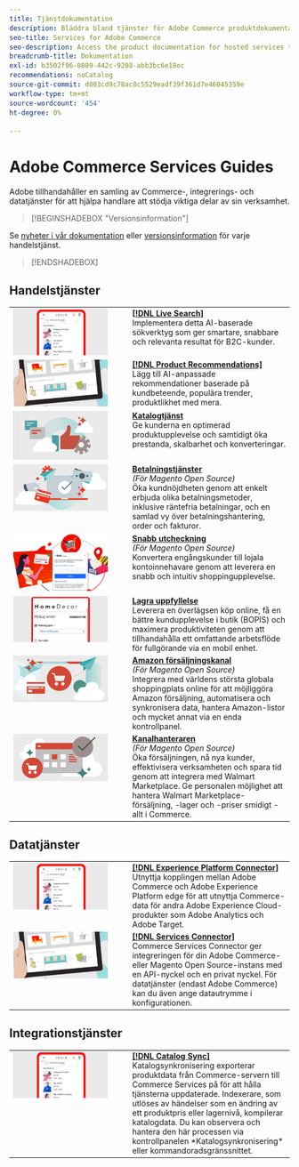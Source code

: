 ```yaml
---
title: Tjänstdokumentation
description: Bläddra bland tjänster för Adobe Commerce produktdokumentation
seo-title: Services for Adobe Commerce
seo-description: Access the product documentation for hosted services that help Adobe Commerce and Magento Open Source merchants support key components of their business.
breadcrumb-title: Dokumentation
exl-id: b3502f96-0809-442c-9208-abb3bc6e18ec
recommendations: noCatalog
source-git-commit: d803cd9c78ac8c5529eadf39f361d7e46045359e
workflow-type: tm+mt
source-wordcount: '454'
ht-degree: 0%

---
```


# Adobe Commerce Services Guides

Adobe tillhandahåller en samling av Commerce-, integrerings- och datatjänster för att hjälpa handlare att stödja viktiga delar av sin verksamhet.

>[!BEGINSHADEBOX &quot;Versionsinformation&quot;]

Se [nyheter i vår dokumentation](whats-new.md) eller [versionsinformation](release-notes-all.md) för varje handelstjänst.

>[!ENDSHADEBOX]

## Handelstjänster

<table>
<tr>
  <td valign="top" width="200">
      <img alt="[!DNL Live Search]" src="assets/live-search.png" width="170px"/></td>
   <td valign="top"><a href="https://experienceleague.adobe.com/docs/commerce-merchant-services/live-search/overview.html"><strong>[!DNL Live Search]</strong></a>  
    <div>Implementera detta AI-baserade sökverktyg som ger smartare, snabbare och relevanta resultat för B2C-kunder.</div>
  </td>
   </tr>
<tr>
   <td valign="top" width="200">
       <img alt="[!UICONTROL Product Recommendations]" src="assets/product-recs.png" width="170px"/></td>
   <td valign="top">
   <a href="https://experienceleague.adobe.com/docs/commerce-merchant-services/product-recommendations/overview.html"><strong>[!DNL Product Recommendations]</strong></a>
    <div>Lägg till AI-anpassade rekommendationer baserade på kundbeteende, populära trender, produktlikhet med mera.</div>
  </td>
   </tr>
<tr>
    <td valign="top" width="200px">
       <img alt="Katalogtjänst" src="assets/catalog-service.png" width="170px"></td>
   <td valign="top"><a href="https://experienceleague.adobe.com/docs/commerce-merchant-services/catalog-service/guide-overview.html"> <strong>Katalogtjänst</strong></a> <br>
    <div>Ge kunderna en optimerad produktupplevelse och samtidigt öka prestanda, skalbarhet och konverteringar.</div>
  </td>
   </tr>
<tr>
  <td valign="top" width="200px">
    <img alt="Betalningstjänster" src="assets/payment-services.png" width="170px"/></td>
   <td valign="top"><a href="https://experienceleague.adobe.com/docs/commerce-merchant-services/payment-services/guide-overview.html"><strong>Betalningstjänster</strong></a>  <br><em>(För Magento Open Source)</em>
    <div>Öka kundnöjdheten genom att enkelt erbjuda olika betalningsmetoder, inklusive räntefria betalningar, och en samlad vy över betalningshantering, order och fakturor.</div>
  </td>
    </tr>
<tr>
  <td valign="top" width="200px">
    <img alt="Snabb utcheckning" src="assets/quick-checkout.png" width="170px"/></td>
   <td valign="top"><a href="https://experienceleague.adobe.com/docs/commerce-merchant-services/quick-checkout/overview.html"><strong>Snabb utcheckning</strong></a>  <br><em>(För Magento Open Source)</em>
    <div>Konvertera engångskunder till lojala kontoinnehavare genom att leverera en snabb och intuitiv shoppingupplevelse.</div>
  </td>
    </tr>
<tr>
    <td valign="top" width="200px">
       <img alt="Lagra uppfyllelse" src="assets/store-fulfillment-landing-graphic.png" width="170px"/></td>
   <td valign="top"><a href="https://experienceleague.adobe.com/docs/commerce-merchant-services/store-fulfillment/guide-overview.html"> <strong>Lagra uppfyllelse</strong></a></br>
    <div>Leverera en överlägsen köp online, få en bättre kundupplevelse i butik (BOPIS) och maximera produktiviteten genom att tillhandahålla ett omfattande arbetsflöde för fullgörande via en mobil enhet.</div>
  </td>
   </tr>
<tr>
    <td valign="top" width="200px">
       <img alt="Amazon Sales Channel" src="assets/amazon-channel.png" width="170px"></td>
   <td valign="top"><a href="https://experienceleague.adobe.com/docs/commerce-channels/amazon/guide-overview.html"> <strong>Amazon försäljningskanal</strong></a> <br><em>(För Magento Open Source)</em>
    <div>Integrera med världens största globala shoppingplats online för att möjliggöra Amazon försäljning, automatisera och synkronisera data, hantera Amazon-listor och mycket annat via en enda kontrollpanel.</div>
  </td>
   </tr>
<tr>
    <td valign="top">
       <img alt="[!DNL Channel Manager]" src="assets/channel-manager.png" width="170px"></td>
   <td valign="top"><a href="https://experienceleague.adobe.com/docs/commerce-channels/channel-manager/guide-overview.html"> <strong>Kanalhanteraren</strong></a> <br><em>(För Magento Open Source)</em>
    <div>Öka försäljningen, nå nya kunder, effektivisera verksamheten och spara tid genom att integrera med Walmart Marketplace. Ge personalen möjlighet att hantera Walmart Marketplace-försäljning, -lager och -priser smidigt - allt i Commerce.</div>
  </td>
   </tr>
</table>

## Datatjänster

<table>
<tr>
  <td valign="top" width="200">
      <img alt="[!DNL Experience Platform Connector]" src="assets/live-search.png" width="170px"/></td>
   <td valign="top"><a href="https://experienceleague.adobe.com/docs/commerce-merchant-services/experience-platform-connector/overview.html"><strong>[!DNL Experience Platform Connector]</strong></a>  
    <div>Utnyttja kopplingen mellan Adobe Commerce och Adobe Experience Platform edge för att utnyttja Commerce-data för andra Adobe Experience Cloud-produkter som Adobe Analytics och Adobe Target.</div>
  </td>
   </tr>
<tr>
   <td valign="top" width="200">
       <img alt="[!UICONTROL Services Connector]" src="assets/product-recs.png" width="170px"/></td>
   <td valign="top">
   <a href="https://experienceleague.adobe.com/docs/commerce-merchant-services/user-guides/integration-services/saas.html"><strong>[!DNL Services Connector]</strong></a>
    <div>Commerce Services Connector ger integreringen för din Adobe Commerce- eller Magento Open Source-instans med en API-nyckel och en privat nyckel. För datatjänster (endast Adobe Commerce) kan du även ange datautrymme i konfigurationen.</div>
  </td>
   </tr>
</table>

## Integrationstjänster

<table>
<tr>
   <td valign="top" width="200">
      <img alt="[!DNL Catalog Sync]" src="assets/live-search.png" width="170px"/></td>
   <td valign="top"><a href="https://experienceleague.adobe.com/docs/commerce-merchant-services/user-guides/data-services/catalog-sync.html"><strong>[!DNL Catalog Sync]</strong></a>  
    <div>Katalogsynkronisering exporterar produktdata från Commerce-servern till Commerce Services på för att hålla tjänsterna uppdaterade. Indexerare, som utlöses av händelser som en ändring av ett produktpris eller lagernivå, kompilerar katalogdata. Du kan observera och hantera den här processen via kontrollpanelen *Katalogsynkronisering* eller kommandoradsgränssnittet.</div>
  </td>
</tr>
</table>
